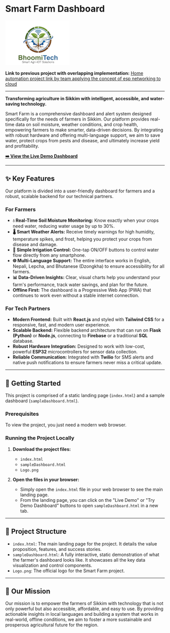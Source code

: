 # Smart Farm Dashboard

![Smart Farm Logo](Logo.png)

**Link to previous project with overlapping implementation:**
[Home automation project link by team applying the concept of esp networking to cloud](https://github.com/JD-008/Voice-Controlled-Home-Automation-System-)

---

**Transforming agriculture in Sikkim with intelligent, accessible, and water-saving technology.**

Smart Farm is a comprehensive dashboard and alert system designed specifically for the needs of farmers in Sikkim. Our platform provides real-time data on soil moisture, weather conditions, and crop health, empowering farmers to make smarter, data-driven decisions. By integrating with robust hardware and offering multi-language support, we aim to save water, protect crops from pests and disease, and ultimately increase yield and profitability.

**[➡️ View the Live Demo Dashboard](https://vanshkodi.github.io/SIH_Smart_Irrigation_Solution/sampleDashboard.html)**

---

## ✨ Key Features

Our platform is divided into a user-friendly dashboard for farmers and a robust, scalable backend for our technical partners.

### For Farmers
* **💧 Real-Time Soil Moisture Monitoring:** Know exactly when your crops need water, reducing water usage by up to 30%.
* **🌡️ Smart Weather Alerts:** Receive timely warnings for high humidity, temperature spikes, and frost, helping you protect your crops from disease and damage.
* **📱 Simple Irrigation Control:** One-tap ON/OFF buttons to control water flow directly from any smartphone.
* **🌐 Multi-Language Support:** The entire interface works in English, Nepali, Lepcha, and Bhutanese (Dzongkha) to ensure accessibility for all farmers.
* **📊 Data-Driven Insights:** Clear, visual charts help you understand your farm's performance, track water savings, and plan for the future.
* **Offline First:** The dashboard is a Progressive Web App (PWA) that continues to work even without a stable internet connection.

### For Tech Partners
* **Modern Frontend:** Built with **React.js** and styled with **Tailwind CSS** for a responsive, fast, and modern user experience.
* **Scalable Backend:** Flexible backend architecture that can run on **Flask (Python)** or **Node.js**, connecting to **Firebase** or a traditional **SQL** database.
* **Robust Hardware Integration:** Designed to work with low-cost, powerful **ESP32** microcontrollers for sensor data collection.
* **Reliable Communication:** Integrated with **Twilio** for SMS alerts and native push notifications to ensure farmers never miss a critical update.

---

## 🚀 Getting Started

This project is comprised of a static landing page (`index.html`) and a sample dashboard (`sampleDashboard.html`).

### Prerequisites

To view the project, you just need a modern web browser.

### Running the Project Locally

1.  **Download the project files:**
    * `index.html`
    * `sampleDashboard.html`
    * `Logo.png`

2.  **Open the files in your browser:**
    * Simply open the `index.html` file in your web browser to see the main landing page.
    * From the landing page, you can click on the "Live Demo" or "Try Demo Dashboard" buttons to open `sampleDashboard.html` in a new tab.

---

## 📂 Project Structure

* `index.html`: The main landing page for the project. It details the value proposition, features, and success stories.
* `sampleDashboard.html`: A fully interactive, static demonstration of what the farmer's dashboard looks like. It showcases all the key data visualization and control components.
* `Logo.png`: The official logo for the Smart Farm project.

---

## 🌱 Our Mission

Our mission is to empower the farmers of Sikkim with technology that is not only powerful but also accessible, affordable, and easy to use. By providing actionable insights in local languages and building a system that works in real-world, offline conditions, we aim to foster a more sustainable and prosperous agricultural future for the region.

